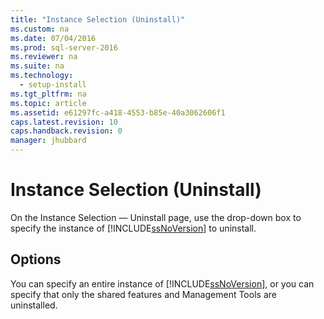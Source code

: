 ```yaml
---
title: "Instance Selection (Uninstall)"
ms.custom: na
ms.date: 07/04/2016
ms.prod: sql-server-2016
ms.reviewer: na
ms.suite: na
ms.technology: 
  - setup-install
ms.tgt_pltfrm: na
ms.topic: article
ms.assetid: e61297fc-a418-4553-b85e-40a3062606f1
caps.latest.revision: 10
caps.handback.revision: 0
manager: jhubbard
---
```

# Instance Selection (Uninstall)
On the Instance Selection — Uninstall page, use the drop-down box to specify the instance of [!INCLUDE[ssNoVersion](../../Topics/TopicNameContainA/tokens/ssNoVersion_md.md)] to uninstall.  
  
## Options  
 You can specify an entire instance of [!INCLUDE[ssNoVersion](../../Topics/TopicNameContainA/tokens/ssNoVersion_md.md)], or you can specify that only the shared features and Management Tools are uninstalled.